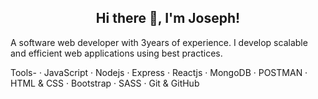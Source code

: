 <h2 align="center">Hi there 👋, I'm Joseph!</h2>


A software web developer with 3years of experience. I develop scalable and efficient web applications using best practices. 

Tools-
 · JavaScript · Nodejs · Express · Reactjs · MongoDB · POSTMAN · HTML & CSS · Bootstrap · SASS · Git & GitHub
